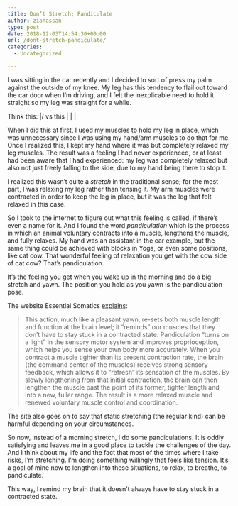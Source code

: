 ```yaml
---
title: Don’t Stretch; Pandiculate
author: ziahassan
type: post
date: 2018-12-03T14:54:30+00:00
url: /dont-stretch-pandiculate/
categories:
  - Uncategorized

---
```

I was sitting in the car recently and I decided to sort of press my palm against the outside of my knee. My leg has this tendency to flail out toward the car door when I’m driving, and I felt the inexplicable need to hold it straight so my leg was straight for a while.

Think this: \|/ vs this | | |

When I did this at first, I used my muscles to hold my leg in place, which was unnecessary since I was using my hand/arm muscles to do that for me. Once I realized this, I kept my hand where it was but completely relaxed my leg muscles. The result was a feeling I had never experienced, or at least had been aware that I had experienced: my leg was completely relaxed but also not just freely falling to the side, due to my hand being there to stop it.

I realized this wasn’t quite a _stretch_ in the traditional sense; for the most part, I was relaxing my leg rather than tensing it. My arm muscles were contracted in order to keep the leg in place, but it was the leg that felt relaxed in this case.

So I took to the internet to figure out what this feeling is called, if there’s even a name for it. And I found the word _pandiculation_ which is the process in which an animal voluntary contracts into a muscle, lengthens the muscle, and fully relaxes. My hand was an assistant in the car example, but the same thing could be achieved with blocks in Yoga, or even some positions, like cat cow. That wonderful feeling of relaxation you get with the cow side of cat cow? That’s pandiculation.

It’s the feeling you get when you wake up in the morning and do a big stretch and yawn. The position you hold as you yawn is the pandiculation pose.

The website Essential Somatics [explains][1]:

> This action, much like a pleasant yawn, re-sets both muscle length and function at the brain level; it &#8220;reminds&#8221; our muscles that they don&#8217;t have to stay stuck in a contracted state. Pandiculation &#8220;turns on a light&#8221; in the sensory motor system and improves proprioception, which helps you sense your own body more accurately. When you contract a muscle tighter than its present contraction rate, the brain (the command center of the muscles) receives strong sensory feedback, which allows it to “refresh” its sensation of the muscles. By slowly lengthening from that initial contraction, the brain can then lengthen the muscle past the point of its former, tighter length and into a new, fuller range. The result is a more relaxed muscle and renewed voluntary muscle control and coordination.

The site also goes on to say that static stretching (the regular kind) can be harmful depending on your circumstances.

So now, instead of a morning stretch, I do some pandiculations. It is oddly satisfying and leaves me in a good place to tackle the challenges of the day. And I think about my life and the fact that most of the times where I take risks, I&#8217;m stretching. I&#8217;m doing something willingly that feels like tension. It&#8217;s a goal of mine now to lengthen into these situations, to relax, to breathe, to pandiculate.

This way, I remind my brain that it doesn&#8217;t always have to stay stuck in a contracted state.

 [1]: http://essentialsomatics.com/hanna-somatics-articles-case-studies/pandiculation-safe-alternative-stretching
